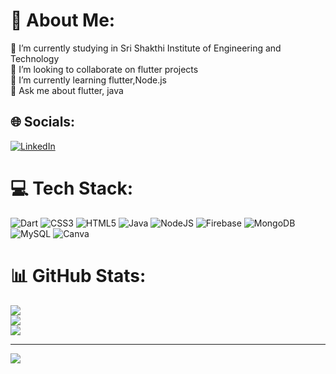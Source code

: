 # 💫 About Me:
🔭 I’m currently studying in Sri Shakthi Institute of Engineering and Technology<br>👯 I’m looking to collaborate on flutter projects<br>🌱 I’m currently learning flutter,Node.js<br>💬 Ask me about flutter, java<br>


## 🌐 Socials:
[![LinkedIn](https://img.shields.io/badge/LinkedIn-%230077B5.svg?logo=linkedin&logoColor=white)](https://linkedin.com/in/divya-dharshinir) 

# 💻 Tech Stack:
![Dart](https://img.shields.io/badge/dart-%230175C2.svg?style=for-the-badge&logo=dart&logoColor=white) ![CSS3](https://img.shields.io/badge/css3-%231572B6.svg?style=for-the-badge&logo=css3&logoColor=white) ![HTML5](https://img.shields.io/badge/html5-%23E34F26.svg?style=for-the-badge&logo=html5&logoColor=white) ![Java](https://img.shields.io/badge/java-%23ED8B00.svg?style=for-the-badge&logo=openjdk&logoColor=white) ![NodeJS](https://img.shields.io/badge/node.js-6DA55F?style=for-the-badge&logo=node.js&logoColor=white) ![Firebase](https://img.shields.io/badge/Firebase-039BE5?style=for-the-badge&logo=Firebase&logoColor=white) ![MongoDB](https://img.shields.io/badge/MongoDB-%234ea94b.svg?style=for-the-badge&logo=mongodb&logoColor=white) ![MySQL](https://img.shields.io/badge/mysql-%2300000f.svg?style=for-the-badge&logo=mysql&logoColor=white) ![Canva](https://img.shields.io/badge/Canva-%2300C4CC.svg?style=for-the-badge&logo=Canva&logoColor=white)
# 📊 GitHub Stats:
![](https://github-readme-stats.vercel.app/api?username=Divya-dhars&theme=blue-green&hide_border=false&include_all_commits=false&count_private=false)<br/>
![](https://github-readme-streak-stats.herokuapp.com/?user=Divya-dhars&theme=blue-green&hide_border=false)<br/>
![](https://github-readme-stats.vercel.app/api/top-langs/?username=Divya-dhars&theme=blue-green&hide_border=false&include_all_commits=false&count_private=false&layout=compact)

---
[![](https://visitcount.itsvg.in/api?id=Divya-dhars&icon=0&color=0)](https://visitcount.itsvg.in)

<!-- Proudly created with GPRM ( https://gprm.itsvg.in ) -->